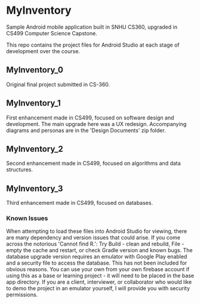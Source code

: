 # MyInventory
Sample Android mobile application built in SNHU CS360, upgraded in CS499 Computer Science Capstone.

This repo contains the project files for Android Studio at each stage of development over the course.

## MyInventory_0
Original final project submitted in CS-360.

## MyInventory_1
First enhancement made in CS499, focused on software design and development. The main upgrade here was a UX redesign. Accompanying diagrams and personas are in the 'Design Documents' zip folder.

## MyInventory_2
Second enhancement made in CS499, focused on algorithms and data structures.

## MyInventory_3
Third enhancement made in CS499, focused on databases.

### Known Issues 
When attempting to load these files into Android Studio for viewing, there are many dependency and version issues that could arise. If you come across the notorious 'Cannot find R.': Try Build - clean and rebuild, File - empty the cache and restart, or check Gradle version and known bugs.
The database upgrade version requires an emulator with Google Play enabled and a security file to access the database.
This has not been included for obvious reasons. You can use your own from your own firebase account if using this as a base or learning project - it will need to be placed in the base app directory.
If you are a client, interviewer, or collaborator who would like to demo the project in an emulator yourself, I will provide you with security permissions.
